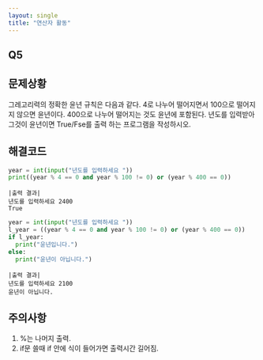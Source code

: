 ```yaml
---
layout: single
title: "연산자 활동"
---
```


## Q5
## 문제상황
그레고리력의 정확한 윤년 규칙은 다음과 같다. 4로 나누어 떨어지면서 100으로 떨어지지 않으면
윤년이다. 400으로 나누어 떨어지는 것도 윤년에 포함된다. 년도를 입력받아 그것이 윤년이면 True/Fse를 출력
하는 프로그램을 작성하시오.

## 해결코드
~~~python
year = int(input("년도를 입력하세요 "))
print((year % 4 == 0 and year % 100 != 0) or (year % 400 == 0))
~~~
~~~
|출력 결과| 
년도를 입력하세요 2400 
True
~~~
~~~python
year = int(input("년도를 입력하세요 "))
l_year = ((year % 4 == 0 and year % 100 != 0) or (year % 400 == 0))
if l_year:
  print("윤년입니다.")
else:
  print("윤년이 아닙니다.")
~~~
~~~
|출력 결과|
년도를 입력하세요 2100
윤년이 아닙니다.
~~~

## 주의사항
1. %는 나머지 출력.
2. if문 쓸때 if 안에 식이 들어가면 출력시간 길어짐.
